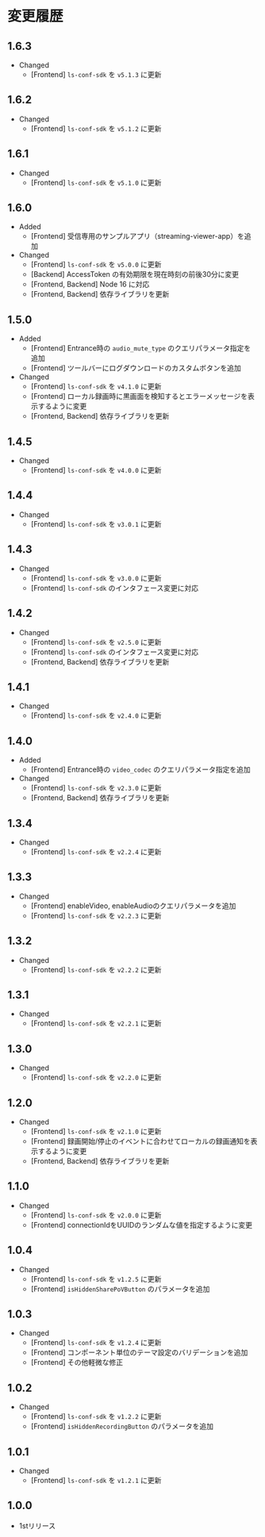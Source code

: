 # 変更履歴

## 1.6.3
- Changed
  - [Frontend] `ls-conf-sdk` を `v5.1.3` に更新

## 1.6.2
- Changed
  - [Frontend] `ls-conf-sdk` を `v5.1.2` に更新

## 1.6.1
- Changed
  - [Frontend] `ls-conf-sdk` を `v5.1.0` に更新

## 1.6.0
- Added
  - [Frontend] 受信専用のサンプルアプリ（streaming-viewer-app）を追加
- Changed
  - [Frontend] `ls-conf-sdk` を `v5.0.0` に更新
  - [Backend] AccessToken の有効期限を現在時刻の前後30分に変更
  - [Frontend, Backend] Node 16 に対応
  - [Frontend, Backend] 依存ライブラリを更新

## 1.5.0
- Added
  - [Frontend] Entrance時の `audio_mute_type` のクエリパラメータ指定を追加
  - [Frontend] ツールバーにログダウンロードのカスタムボタンを追加
- Changed
  - [Frontend] `ls-conf-sdk` を `v4.1.0` に更新
  - [Frontend] ローカル録画時に黒画面を検知するとエラーメッセージを表示するように変更
  - [Frontend, Backend] 依存ライブラリを更新

## 1.4.5
- Changed
  - [Frontend] `ls-conf-sdk` を `v4.0.0` に更新

## 1.4.4
- Changed
  - [Frontend] `ls-conf-sdk` を `v3.0.1` に更新

## 1.4.3
- Changed
  - [Frontend] `ls-conf-sdk` を `v3.0.0` に更新
  - [Frontend] `ls-conf-sdk` のインタフェース変更に対応

## 1.4.2
- Changed
  - [Frontend] `ls-conf-sdk` を `v2.5.0` に更新
  - [Frontend] `ls-conf-sdk` のインタフェース変更に対応
  - [Frontend, Backend] 依存ライブラリを更新

## 1.4.1
- Changed
  - [Frontend] `ls-conf-sdk` を `v2.4.0` に更新

## 1.4.0
- Added
  - [Frontend] Entrance時の `video_codec` のクエリパラメータ指定を追加
- Changed
  - [Frontend] `ls-conf-sdk` を `v2.3.0` に更新
  - [Frontend, Backend] 依存ライブラリを更新

## 1.3.4
- Changed
  - [Frontend] `ls-conf-sdk` を `v2.2.4` に更新

## 1.3.3
- Changed
  - [Frontend] enableVideo, enableAudioのクエリパラメータを追加
  - [Frontend] `ls-conf-sdk` を `v2.2.3` に更新

## 1.3.2
- Changed
  - [Frontend] `ls-conf-sdk` を `v2.2.2` に更新

## 1.3.1
- Changed
  - [Frontend] `ls-conf-sdk` を `v2.2.1` に更新

## 1.3.0
- Changed
  - [Frontend] `ls-conf-sdk` を `v2.2.0` に更新

## 1.2.0
- Changed
  - [Frontend] `ls-conf-sdk` を `v2.1.0` に更新
  - [Frontend] 録画開始/停止のイベントに合わせてローカルの録画通知を表示するように変更
  - [Frontend, Backend] 依存ライブラリを更新

## 1.1.0
- Changed
  - [Frontend] `ls-conf-sdk` を `v2.0.0` に更新
  - [Frontend] connectionIdをUUIDのランダムな値を指定するように変更

## 1.0.4
- Changed
  - [Frontend] `ls-conf-sdk` を `v1.2.5` に更新
  - [Frontend] `isHiddenSharePoVButton` のパラメータを追加

## 1.0.3
- Changed
  - [Frontend] `ls-conf-sdk` を `v1.2.4` に更新
  - [Frontend] コンポーネント単位のテーマ設定のバリデーションを追加
  - [Frontend] その他軽微な修正

## 1.0.2
- Changed
  - [Frontend] `ls-conf-sdk` を `v1.2.2` に更新
  - [Frontend] `isHiddenRecordingButton` のパラメータを追加

## 1.0.1
- Changed
  - [Frontend] `ls-conf-sdk` を `v1.2.1` に更新

## 1.0.0
- 1stリリース
